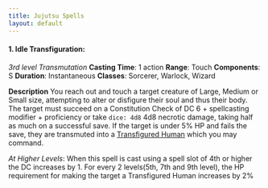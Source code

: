 ```yaml
---
title: Jujutsu Spells
layout: default
---
```


#### **1. Idle Transfiguration**:
*3rd level Transmutation*
**Casting Time**: 1 action
**Range**: Touch
**Components**: S
**Duration**: Instantaneous
**Classes**: Sorcerer, Warlock, Wizard

**Description**
You reach out and touch a target creature of Large, Medium or Small size, attempting to alter or disfigure their soul and thus their body. The target must succeed on a Constitution Check of DC 6 + spellcasting modifier + proficiency or take `dice: 4d8` 4d8 necrotic damage, taking half as much on a successful save. If the target is under 5% HP and fails the save, they are transmuted into a [Transfigured Human](Transfigured%20Human.md) which you may command.

_At Higher Levels_: When this spell is cast using a spell slot of 4th or higher the DC increases by 1. For every 2 levels(5th, 7th and 9th level), the HP requirement for making the target a Transfigured Human increases by 2%